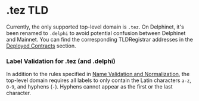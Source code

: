 # .tez TLD

Currently, the only supported top-level domain is `.tez`. On Delphinet, it's been renamed to `.delphi` to avoid potential confusion between Delphinet and Mainnet. You can find the corresponding TLDRegistrar addresses in the [Deployed Contracts](../deployed-contracts/carthagenet.md) section.

### Label Validation for .tez \(and .delphi\)

In addition to the rules specified in [Name Validation and Normalization](name-resolution.md#name-validation-and-normalization), the top-level domain requires all labels to only contain the Latin characters `a-z`, `0-9`, and hyphens \(`-`\). Hyphens cannot appear as the first or the last character.

